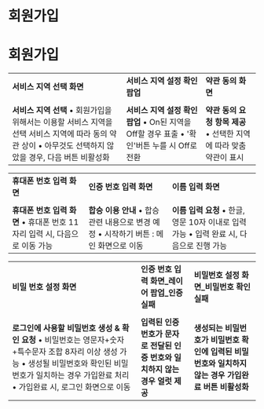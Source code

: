 # 회원가입

**회원가입**
========

|  |  |  |
| --- | --- | --- |
| **서비스 지역 선택 화면** | **서비스 지역 설정 확인 팝업** | **약관 동의 화면** |
|  |  |  |
| **서비스 지역 선택**  • 회원가입을 위해서는 이용할 서비스 지역을 선택 서비스 지역에 따라 동의 약관 상이  • 아무것도 선택하지 않았을 경우, 다음 버튼 비활성화 | **서비스 지역 설정 확인 팝업**  • On된 지역을 Off할 경우 표출 • '확인'버튼 누를 시 Off로 전환 | **약관 동의 요청 항목 제공**  • 선택한 지역에 따라 맞춤 약관이 표시 |

|  |  |  |
| --- | --- | --- |
| **휴대폰 번호 입력 화면** | **인증 번호 입력 화면** | **이름 입력 화면** |
|  |  |  |
| **휴대폰 번호 입력 화면**  • 휴대폰 번호 11자리 입력 시, 다음으로 이동 가능 | **합승 이용 안내**  • 합승 관련 내용으로 변경 예정  • 시작하기 버튼 : 메인 화면으로 이동 | **이름 입력 요청**  • 한글, 영문 10자 이내로 입력 가능  • 입력 완료 시, 다음으로 진행 가능 |

|  |  |  |
| --- | --- | --- |
| **비밀 번호 설정 화면** | **인증 번호 입력 화면\_레이어 팝업\_인증 실패** | **비밀번호 설정 화면\_비밀번호 확인 실패** |
|  |  |  |
| **로그인에 사용할 비밀번호 생성 & 확인 요청**  • 비밀번호는 영문자+숫자+특수문자 조합 8자리 이상 생성 가능  • 생성될 비밀번호와 확인된 비밀번호가 일치하는 경우 가입완료 처리  • 가입완료 시, 로그인 화면으로 이동 | **입력된 인증 번호가 문자로 전달된 인증 번호와 일치하지 않는 경우 얼럿 제공** | **생성되는 비밀번호가 비밀번호 확인에 입력된 비밀번호와 일치하지 않는 경우 가입완료 버튼 비활성화** |